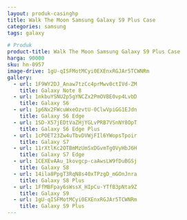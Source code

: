 ```yaml
---
layout: produk-casinghp
title: Walk The Moon Samsung Galaxy S9 Plus Case
categories: samsung
tags: galaxy

# Produk
product-title: Walk The Moon Samsung Galaxy S9 Plus Case
harga: 90000
sku: hn-0957
image-drive: 1gU-qISFMotMCyi0EXEnxRGJAr5TCWNRm
gallery:
  - url: 1F9WY2DJ_Anaw7tzCc4prMwv0ctIVd-ZM
    title: Galaxy Note 8
  - url: 1nkbuYSNU2p5gYNCZx2PmOVBE0vp4LvbD
    title: Galaxy S6
  - url: 1p6Nx2FWcuWxeOzvtU-0ClwVpiGG1EJdn
    title: Galaxy S6 Edge
  - url: 1SD-X57jEDtVaZHjYGLvPRB7VSnNY8OpT
    title: Galaxy S6 Edge Plus
  - url: 1cPOET23Zw4uTbvDVWjFIl6YWopsTpoir
    title: Galaxy S7
  - url: 11rXtlKc2OTBmMzUmSxDGvmTg0VyHbJ6H
    title: Galaxy S7 Edge
  - url: 1CEXEvAAu_1kovgcp-caAwsLW9fDuBGSj
    title: Galaxy S8
  - url: 14ila8PpgT3RqN8s40xTPzgD_mGOnJnra
    title: Galaxy S8 Plus
  - url: 1FfMBFpay6sWssX_HIpCu-YTfB3pNta9Z
    title: Galaxy S9
  - url: 1gU-qISFMotMCyi0EXEnxRGJAr5TCWNRm
    title: Galaxy S9 Plus
---
```

